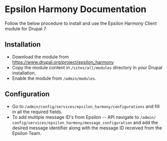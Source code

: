 # Epsilon Harmony Documentation

Follow the below procedure to install and use the Epsilon Harmony
Client module for Drupal 7.

## Installation

 - Download the module from https://www.drupal.org/project/epsilon_harmony
 - Copy the module content in `/sites/all/modules` directory in your 
   Drupal installation.
 - Enable the module from `/admin/modules`.

## Configuration

 - Go to `/admin/config/services/epsilon_harmony/configurations` and fill 
   in all the required fields.
 - To add multiple message ID's from Epsilon -- API navigate to `/admin/
   config/services/epsilon_harmony/message_configuration` and add the desired
   message identifier along with the message ID received from the Epsilon Team.
